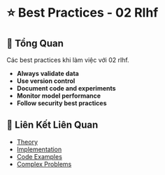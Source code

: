 # ⭐ Best Practices - 02 Rlhf

## 🎯 Tổng Quan

Các best practices khi làm việc với 02 rlhf.

- **Always validate data**
- **Use version control**
- **Document code and experiments**
- **Monitor model performance**
- **Follow security best practices**

## 🔗 Liên Kết Liên Quan

- [Theory](./THEORY_02_rlhf.md)
- [Implementation](./IMPLEMENTATION_02_rlhf.md)
- [Code Examples](./CODE_EXAMPLES_02_rlhf.md)
- [Complex Problems](./COMPLEX_PROBLEMS.md)

